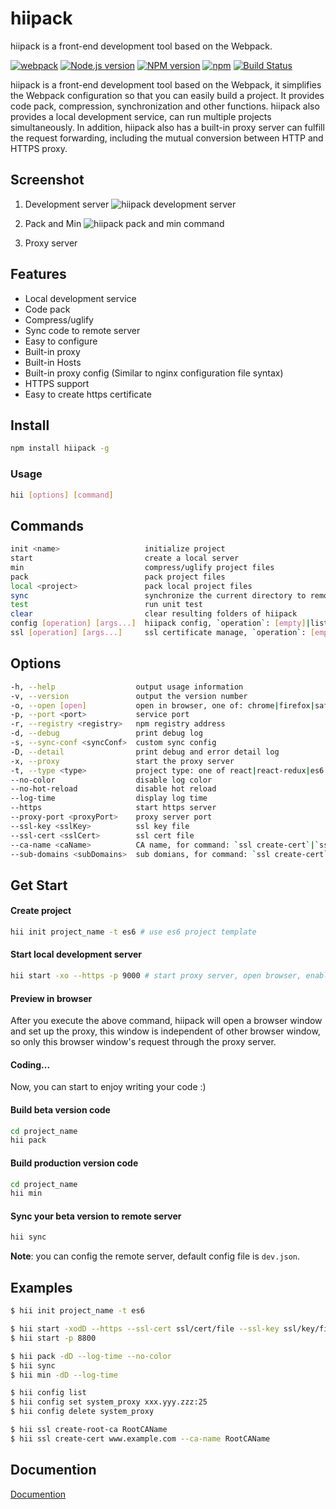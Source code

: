 # hiipack

hiipack is a front-end development tool based on the Webpack.

[![webpack](https://img.shields.io/badge/hiipack-%20based%20on%20webpack%20-green.svg?style=flat)](https://webpack.github.io/)
[![Node.js version](https://img.shields.io/badge/node-%3E%3D0.12.7-orange.svg)](https://nodejs.org/)
[![NPM version](https://img.shields.io/npm/v/hiipack.svg?style=flat)](https://www.npmjs.org/package/hiipack)
[![npm](https://img.shields.io/npm/dm/hiipack.svg)](https://www.npmjs.com/package/hiipack)
[![Build Status](https://travis-ci.org/zdying/hiipack.svg?branch=master)](https://travis-ci.org/zdying/hiipack)

hiipack is a front-end development tool based on the Webpack, it simplifies the Webpack configuration so that you can easily build a project.
It provides code pack, compression, synchronization and other functions.
hiipack also provides a local development service, can run multiple projects simultaneously.
In addition, hiipack also has a built-in proxy server can fulfill the request forwarding, 
including the mutual conversion between HTTP and HTTPS proxy.

## Screenshot
    
1. Development server
![hiipack development server](http://i.imgur.com/0cMSrm0.gif)

2. Pack and Min
![hiipack pack and min command](http://i.imgur.com/ilvd35M.gif)

3. Proxy server

## Features

* Local development service
* Code pack
* Compress/uglify
* Sync code to remote server
* Easy to configure
* Built-in proxy
* Built-in Hosts
* Built-in proxy config (Similar to nginx configuration file syntax)
* HTTPS support
* Easy to create https certificate

## Install

```bash
npm install hiipack -g
```

### Usage
    
```bash
hii [options] [command]
``` 
  
## Commands
  
```bash
init <name>                   initialize project
start                         create a local server
min                           compress/uglify project files
pack                          pack project files
local <project>               pack local project files
sync                          synchronize the current directory to remote server
test                          run unit test
clear                         clear resulting folders of hiipack
config [operation] [args...]  hiipack config, `operation`: [empty]|list|set|delete
ssl [operation] [args...]     ssl certificate manage, `operation`: [empty]|create-root-ca|ssl-path
```
  
## Options
  
```bash
-h, --help                  output usage information
-v, --version               output the version number
-o, --open [open]           open in browser, one of: chrome|firefox|safari|opera
-p, --port <port>           service port
-r, --registry <registry>   npm registry address
-d, --debug                 print debug log
-s, --sync-conf <syncConf>  custom sync config
-D, --detail                print debug and error detail log
-x, --proxy                 start the proxy server
-t, --type <type>           project type: one of react|react-redux|es6|vue|normal|empty
--no-color                  disable log color
--no-hot-reload             disable hot reload
--log-time                  display log time
--https                     start https server
--proxy-port <proxyPort>    proxy server port
--ssl-key <sslKey>          ssl key file
--ssl-cert <sslCert>        ssl cert file
--ca-name <caName>          CA name, for command: `ssl create-cert`|`ssl create-root-ca`
--sub-domains <subDomains>  sub domians, for command: `ssl create-cert`
```

## Get Start

#### Create project

```bash
hii init project_name -t es6 # use es6 project template
```

#### Start local development server

```bash
hii start -xo --https -p 9000 # start proxy server, open browser, enable https, port 9000
```

#### Preview in browser

After you execute the above command, hiipack will open a browser window and set up the proxy,
this window is independent of other browser window, so only this browser window's request through the proxy server.

#### Coding...

Now, you can start to enjoy writing your code :)

#### Build beta version code

```bash
cd project_name
hii pack
```

#### Build production version code

```bash
cd project_name
hii min
```

#### Sync your beta version to remote server

```bash
hii sync
```

**Note**: you can config the remote server, default config file is `dev.json`.


## Examples

```bash
$ hii init project_name -t es6

$ hii start -xodD --https --ssl-cert ssl/cert/file --ssl-key ssl/key/file
$ hii start -p 8800

$ hii pack -dD --log-time --no-color
$ hii sync
$ hii min -dD --log-time

$ hii config list
$ hii config set system_proxy xxx.yyy.zzz:25
$ hii config delete system_proxy

$ hii ssl create-root-ca RootCAName
$ hii ssl create-cert www.example.com --ca-name RootCAName
```

## Documention

  [Documention](https://zdying.gitbooks.io/hiipack_doc/content/)